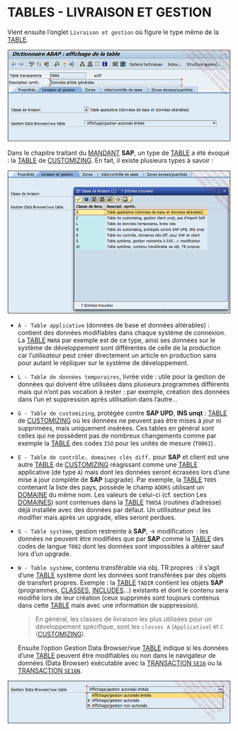 # **TABLES - LIVRAISON ET GESTION**

Vient ensuite l’onglet `Livraison et gestion` où figure le type même de la [TABLE](./01_Tables.md).

![](../ressources/09_05_01.png)

Dans le chapitre traitant du [MANDANT](../03_Programmation/01_Mandant.md) **SAP**, un type de [TABLE](./01_Tables.md) a été évoqué : la [TABLE](./01_Tables.md) de [CUSTOMIZING](). En fait, il existe plusieurs types à savoir :

![](../ressources/09_05_02.png)

- `A - Table applicative` (données de base et données altérables) : contient des données modifiables dans chaque système de connexion. La [TABLE](./01_Tables.md) `MARA` par exemple est de ce type, ainsi ses données sur le système de développement sont différentes de celle de la production car l’_utilisateur_ peut créer directement un article en production sans pour autant le répliquer sur le système de développement.

- `L - Table de données temporaires`, livrée vide : utile pour la gestion de données qui doivent être utilisées dans plusieurs programmes différents mais qui n’ont pas vocation à rester : par exemple, création des données dans l’un et suppression après utilisation dans l’autre...

- `G - Table de customizing`, protégée contre **SAP UPD**, **INS unqt** : [TABLE](./01_Tables.md) de [CUSTOMIZING]() où les données ne peuvent pas être mises à jour ni supprimées, mais uniquement insérées. Ces tables en général sont celles qui ne possèdent pas de nombreux changements comme par exemple la [TABLE](./01_Tables.md) des codes `ISO` pour les unités de mesure (`T006I`) .

- `E - Table de contrôle, domaines clés diff.` pour **SAP** et client est une autre [TABLE](./01_Tables.md) de [CUSTOMIZING]() réagissant comme une [TABLE](./01_Tables.md) applicative (de type `A`) mais dont les données seront écrasées lors d’une mise à jour complète de **SAP** (upgrade). Par exemple, la [TABLE](./01_Tables.md) `T005` contenant la liste des pays, possède le champ `ADDRS` utilisant un [DOMAINE](../08_SE11/02_Domaines.md) du même nom. Les valeurs de celui-ci (cf. section Les [DOMAINES](../08_SE11/02_Domaines.md)) sont contenues dans la [TABLE](./01_Tables.md) `T005A` (routines d’adresse) déjà installée avec des données par défaut. Un _utilisateur_ peut les modifier mais après un upgrade, elles seront perdues.

- `S - Table système`, gestion restreinte à **SAP**, -> modification  : les données ne peuvent être modifiées que par **SAP** comme la [TABLE](./01_Tables.md) des codes de langue `T002` dont les données sont impossibles à altérer sauf lors d’un upgrade.

- `W - Table système`, contenu transférable via obj. TR propres  : il s’agit d’une [TABLE](./01_Tables.md) système dont les données sont transférées par des objets de transfert propres. Exemple : la [TABLE](./01_Tables.md) `TADIR` contient les objets **SAP** (programmes, [CLASSES](../14_Classes/README.md), [INCLUDES](./02_Tables_Include.md)...) existants et dont le contenu sera modifié lors de leur création (ceux supprimés sont toujours contenus dans cette [TABLE](./01_Tables.md) mais avec une information de suppression).

  > En général, les classes de livraison les plus utilisées pour un développement spécifique, sont les `classes A` (`Applicative`) et `C` ([CUSTOMIZING]()).

  Ensuite l’option Gestion Data Browser/vue [TABLE](./01_Tables.md) indique si les données d’une [TABLE](./01_Tables.md) peuvent être modifiables ou non dans le navigateur de données (Data Browser) exécutable avec la [TRANSACTION `SE16`]() ou la [TRANSACTION `SE16N`]().

![](../ressources/09_05_03.png)

